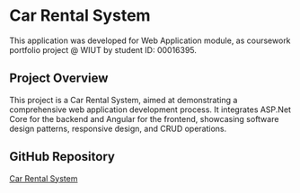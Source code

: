 # Car Rental System

This application was developed for Web Application module, as coursework portfolio project @ WIUT by student ID: 00016395.

## Project Overview

This project is a Car Rental System, aimed at demonstrating a comprehensive web application development process. It integrates ASP.Net Core for the backend and Angular for the frontend, showcasing software design patterns, responsive design, and CRUD operations.

## GitHub Repository

[Car Rental System](https://github.com/shakhbozmn/CarRentalSystem.git)
